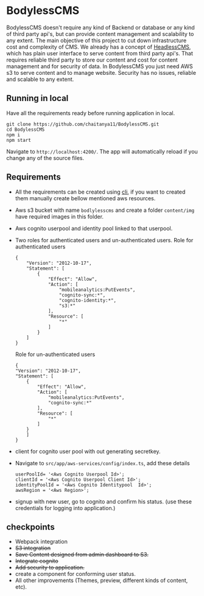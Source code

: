 # BodylessCMS

BodylessCMS doesn't require any kind of Backend or database or any kind of third party api's, but can provide content management and scalability to any extent. The main objective of this project to cut down infrastructure cost and complexity of CMS. We already has a concept of [HeadlessCMS](https://en.wikipedia.org/wiki/Headless_CMS), which has plain user interface to serve content from third party api's. That requires reliable third party to store our content and cost for content management and for security of data. In BodylessCMS you just need AWS s3 to serve content and to manage website. Security has no issues, reliable and scalable to any extent.

## Running in local
Have all the requirements ready before running application in local.
```
git clone https://github.com/chaitanya11/BodylessCMS.git
cd BodylessCMS
npm i
npm start
```
Navigate to `http://localhost:4200/`. The app will automatically reload if you change any of the source files.

## Requirements
* All the requirements can be created using [cli](https://github.com/chaitanya11/bodyless-cli), if you want to created them manually create bellow mentioned aws resources.
* Aws s3 bucket with name ```bodlylesscms``` and create a folder ```content/img``` have required images in this folder.
* Aws cognito userpool and identity pool linked to that userpool.
* Two roles for authenticated users and un-authenticated users.
    Role for authenticated users
    ```
    {
        "Version": "2012-10-17",
        "Statement": [
            {
                "Effect": "Allow",
                "Action": [
                    "mobileanalytics:PutEvents",
                    "cognito-sync:*",
                    "cognito-identity:*",
                    "s3:*"
                ],
                "Resource": [
                    "*"
                ]
            }
        ]
    }
    ```

    Role for un-authenticated users
    ```
    {
    "Version": "2012-10-17",
    "Statement": [
        {
            "Effect": "Allow",
            "Action": [
                "mobileanalytics:PutEvents",
                "cognito-sync:*"
            ],
            "Resource": [
                "*"
            ]
        }
        ]
    }
    ```
* client for cognito user pool with out generating secretkey.
* Navigate to ```src/app/aws-services/config/index.ts```, add these details 
    ```
    userPoolId= '<Aws Cognito Userpool Id>';
    clientId = '<Aws Cognito Userpool Client Id>';
    identityPoolId = '<Aws Cognito Identitypool  Id>';
    awsRegion = '<Aws Region>';
    ```
* signup with new user, go to cognito and confirm his status.   (use these credentials for logging into application.)



## checkpoints
* Webpack integration
* ~~S3 integration~~
* ~~Save Content designed from admin dashboard to S3.~~
* ~~Integrate cognito~~
* ~~Add security to application.~~
* create a component for conforming user status.
* All other improvements (Themes, preview, different kinds of content, etc).
